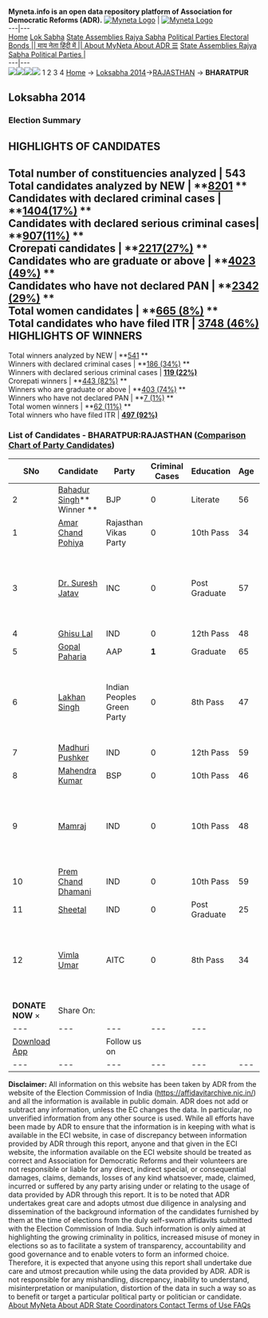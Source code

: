 **Myneta.info is an open data repository platform of Association for Democratic Reforms (ADR).**
[![Myneta Logo](https://www.myneta.info/lib/img/myneta-logo.png)](https://www.myneta.info/) | [![Myneta Logo](https://www.myneta.info/lib/img/adr-logo.png)](https://adrindia.org)  
---|---  
[Home](https://www.myneta.info/) [Lok Sabha](https://www.myneta.info/#ls "Lok Sabha") [ State Assemblies ](https://www.myneta.info/#sa "State Assemblies") [Rajya Sabha](https://www.myneta.info/#rs "Rajya Sabha") [Political Parties ](https://www.myneta.info/party "Political Parties") [ Electoral Bonds ](https://www.myneta.info/electoral_bonds "Electoral Bonds") [ || माय नेता हिंदी में || ](https://translate.google.co.in/translate?prev=hp&hl=en&js=y&u=www.myneta.info&sl=en&tl=hi&history_state0=) [ About MyNeta ](https://adrindia.org/content/about-myneta) [ About ADR ](https://adrindia.org/about-adr/who-we-are) [☰](javascript:void\(0\))
[ State Assemblies ](https://www.myneta.info/#sa "State Assemblies") [ Rajya Sabha ](https://www.myneta.info/#rs "Rajya Sabha") [ Political Parties ](https://www.myneta.info/party "Political Parties")
|   
---|---  
![](https://www.myneta.info/lib/img/banner/banner-1.png)![](https://www.myneta.info/lib/img/banner/banner-2.png)![](https://www.myneta.info/lib/img/banner/banner-3.png)![](https://www.myneta.info/lib/img/banner/banner-4.png)
1  2  3  4 
[Home](https://www.myneta.info/) → [Loksabha 2014](https://www.myneta.info/ls2014/)→[RAJASTHAN](https://www.myneta.info/ls2014/index.php?action=show_constituencies&state_id=20) → **BHARATPUR**
### 
## Loksabha 2014
###  Election Summary 
HIGHLIGHTS OF CANDIDATES  
---  
Total number of constituencies analyzed |  543   
Total candidates analyzed by NEW | **[8201](https://www.myneta.info/ls2014/index.php?action=summary&subAction=candidates_analyzed&sort=candidate#summary) **  
Candidates with declared criminal cases | **[1404(17%)](https://www.myneta.info/ls2014/index.php?action=summary&subAction=crime&sort=candidate#summary) **  
Candidates with declared serious criminal cases| **[907(11%)](https://www.myneta.info/ls2014/index.php?action=summary&subAction=serious_crime&sort=candidate#summary) **  
Crorepati candidates | **[2217(27%)](https://www.myneta.info/ls2014/index.php?action=summary&subAction=crorepati&sort=candidate#summary) **  
Candidates who are graduate or above | **[4023 (49%)](https://www.myneta.info/ls2014/index.php?action=summary&subAction=education&sort=candidate#summary) **  
Candidates who have not declared PAN | **[2342 (29%)](https://www.myneta.info/ls2014/index.php?action=summary&subAction=without_pan&sort=candidate#summary) **  
Total women candidates | **[665 (8%)](https://www.myneta.info/ls2014/index.php?action=summary&subAction=women_candidate&sort=candidate#summary) **  
Total candidates who have filed ITR | [**3748 (46%)**](https://www.myneta.info/ls2014/index.php?action=summary&subAction=filed_itr&sort=candidate#summary)  
HIGHLIGHTS OF WINNERS  
---  
Total winners analyzed by NEW | **[541](https://www.myneta.info/ls2014/index.php?action=summary&subAction=winner_analyzed&sort=candidate#summary) **  
Winners with declared criminal cases | **[186 (34%)](https://www.myneta.info/ls2014/index.php?action=summary&subAction=winner_crime&sort=candidate#summary) **  
Winners with declared serious criminal cases | **[119 (22%)](https://www.myneta.info/ls2014/index.php?action=summary&subAction=winner_serious_crime&sort=candidate#summary)**  
Crorepati winners | **[443 (82%)](https://www.myneta.info/ls2014/index.php?action=summary&subAction=winner_crorepati&sort=candidate#summary) **  
Winners who are graduate or above | **[403 (74%)](https://www.myneta.info/ls2014/index.php?action=summary&subAction=winner_education&sort=candidate#summary) **  
Winners who have not declared PAN | **[7 (1%)](https://www.myneta.info/ls2014/index.php?action=summary&subAction=winner_without_pan&sort=candidate#summary) **  
Total women winners | **[62 (11%)](https://www.myneta.info/ls2014/index.php?action=summary&subAction=winner_women&sort=candidate#summary) **  
Total winners who have filed ITR | [**497 (92%)**](https://www.myneta.info/ls2014/index.php?action=summary&subAction=winner_filed_itr&sort=candidate#summary)  
### List of Candidates - BHARATPUR:RAJASTHAN ([Comparison Chart of Party Candidates](https://www.myneta.info/ls2014/comparisonchart.php?constituency_id=399))
SNo | Candidate| Party| Criminal Cases| Education| Age| Total Assets| Liabilities  
---|---|---|---|---|---|---|---  
2  | [Bahadur Singh](https://www.myneta.info/ls2014/candidate.php?candidate_id=4225)** Winner ** | BJP | 0 | Literate| 56 | Rs 1,91,42,363 ~ 1 Crore+ | Rs 13,33,100 ~ 13 Lacs+  
1  | [Amar Chand Pohiya](https://www.myneta.info/ls2014/candidate.php?candidate_id=5088) | Rajasthan Vikas Party | 0 | 10th Pass| 34 | Rs 20,76,000 ~ 20 Lacs+ | Rs 23,000 ~ 23 Thou+  
3  | [Dr. Suresh Jatav](https://www.myneta.info/ls2014/candidate.php?candidate_id=5090) | INC | 0 | Post Graduate| 57 | ![](https://myneta.info/image_v2.php?myneta_folder=ls2014&candidate_id=5090&col=ta) | ![](https://myneta.info/image_v2.php?myneta_folder=ls2014&candidate_id=5090&col=lia)  
4  | [Ghisu Lal](https://www.myneta.info/ls2014/candidate.php?candidate_id=5094) | IND | 0 | 12th Pass| 48 | Rs 2,75,000 ~ 2 Lacs+ | Rs 0 ~   
5  | [Gopal Paharia](https://www.myneta.info/ls2014/candidate.php?candidate_id=5089) | AAP | **1** | Graduate| 65 | Rs 10,88,94,131 ~ 10 Crore+ | Rs 0 ~   
6  | [Lakhan Singh](https://www.myneta.info/ls2014/candidate.php?candidate_id=4227) | Indian Peoples Green Party | 0 | 8th Pass| 47 | ![](https://myneta.info/image_v2.php?myneta_folder=ls2014&candidate_id=4227&col=ta) | ![](https://myneta.info/image_v2.php?myneta_folder=ls2014&candidate_id=4227&col=lia)  
7  | [Madhuri Pushker](https://www.myneta.info/ls2014/candidate.php?candidate_id=5098) | IND | 0 | 12th Pass| 59 | Rs 78,63,409 ~ 78 Lacs+ | Rs 0 ~   
8  | [Mahendra Kumar](https://www.myneta.info/ls2014/candidate.php?candidate_id=4223) | BSP | 0 | 10th Pass| 46 | Rs 2,17,62,465 ~ 2 Crore+ | Rs 12,75,000 ~ 12 Lacs+  
9  | [Mamraj](https://www.myneta.info/ls2014/candidate.php?candidate_id=4228) | IND | 0 | 10th Pass| 48 | ![](https://myneta.info/image_v2.php?myneta_folder=ls2014&candidate_id=4228&col=ta) | ![](https://myneta.info/image_v2.php?myneta_folder=ls2014&candidate_id=4228&col=lia)  
10  | [Prem Chand Dhamani](https://www.myneta.info/ls2014/candidate.php?candidate_id=5091) | IND | 0 | 10th Pass| 59 | Rs 77,40,000 ~ 77 Lacs+ | Rs 1,80,000 ~ 1 Lacs+  
11  | [Sheetal](https://www.myneta.info/ls2014/candidate.php?candidate_id=5093) | IND | 0 | Post Graduate| 25 | Rs 5,66,241 ~ 5 Lacs+ | Rs 0 ~   
12  | [Vimla Umar](https://www.myneta.info/ls2014/candidate.php?candidate_id=4229) | AITC | 0 | 8th Pass| 34 | ![](https://myneta.info/image_v2.php?myneta_folder=ls2014&candidate_id=4229&col=ta) | ![](https://myneta.info/image_v2.php?myneta_folder=ls2014&candidate_id=4229&col=lia)  
|  **DONATE NOW** × |  Share On:  | [](https://api.whatsapp.com/send?text=https%3A%2F%2Fmyneta.info%2Fpunjab2022%2Findex.php%3Faction%3Dshow_constituencies%26state_id%3D19) | [](https://www.facebook.com/sharer/sharer.php?u=https%3A%2F%2Fmyneta.info%2Fpunjab2022%2Findex.php%3Faction%3Dshow_constituencies%26state_id%3D19) | [](https://twitter.com/share?url=https%3A%2F%2Fmyneta.info%2Fpunjab2022%2Findex.php%3Faction%3Dshow_constituencies%26state_id%3D19)  
---|---|---|---|---  
| [ Download App ](https://play.google.com/store/apps/details?id=com.webrosoft.myneta1&pcampaignid=pcampaignidMKT-Other-global-all-co-prtnr-py-PartBadge-Mar2515-1) | [](https://play.google.com/store/apps/details?id=com.webrosoft.myneta1&pcampaignid=pcampaignidMKT-Other-global-all-co-prtnr-py-PartBadge-Mar2515-1) |  Follow us on  | [](https://www.facebook.com/adrindia.org/) | [](https://twitter.com/adrspeaks) | [](https://groups.google.com/g/national-election-watch?hl=en&pli=1) | [](https://www.instagram.com/adrspeaks/) | [](https://www.youtube.com/user/adrspeaks) | [](https://sharechat.com/profile/adrspeaks)  
---|---|---|---|---|---|---|---|---  
**Disclaimer:** All information on this website has been taken by ADR from the website of the Election Commission of India (https://affidavitarchive.nic.in/) and all the information is available in public domain. ADR does not add or subtract any information, unless the EC changes the data. In particular, no unverified information from any other source is used. While all efforts have been made by ADR to ensure that the information is in keeping with what is available in the ECI website, in case of discrepancy between information provided by ADR through this report, anyone and that given in the ECI website, the information available on the ECI website should be treated as correct and Association for Democratic Reforms and their volunteers are not responsible or liable for any direct, indirect special, or consequential damages, claims, demands, losses of any kind whatsoever, made, claimed, incurred or suffered by any party arising under or relating to the usage of data provided by ADR through this report. It is to be noted that ADR undertakes great care and adopts utmost due diligence in analysing and dissemination of the background information of the candidates furnished by them at the time of elections from the duly self-sworn affidavits submitted with the Election Commission of India. Such information is only aimed at highlighting the growing criminality in politics, increased misuse of money in elections so as to facilitate a system of transparency, accountability and good governance and to enable voters to form an informed choice. Therefore, it is expected that anyone using this report shall undertake due care and utmost precaution while using the data provided by ADR. ADR is not responsible for any mishandling, discrepancy, inability to understand, misinterpretation or manipulation, distortion of the data in such a way so as to benefit or target a particular political party or politician or candidate. 
[ About MyNeta ](https://adrindia.org/content/about-myneta) [ About ADR ](https://adrindia.org/about-adr/who-we-are) [ State Coordinators ](https://adrindia.org/about-adr/state-coordinators) [ Contact ](https://adrindia.org/contact-us) [ Terms of Use ](https://adrindia.org/content/adr-terms-use) [ FAQs ](https://adrindia.org/content/faqs)
